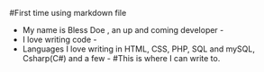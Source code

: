 #First time using markdown file
- My name is Bless Doe , an up and coming developer -
- I love writing code -
- Languages I love writing in HTML, CSS, PHP, SQL and mySQL, Csharp(C#) and a few -
#This is where I can write to.
